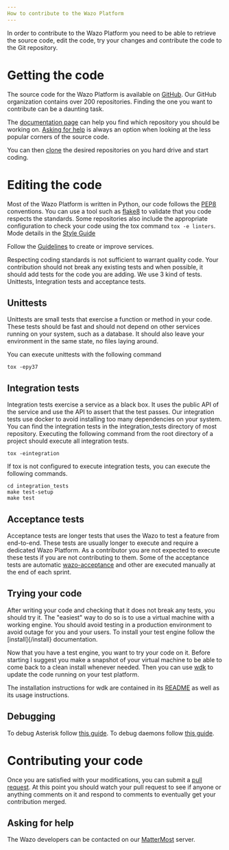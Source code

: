 ```yaml
---
How to contribute to the Wazo Platform
---
```


In order to contribute to the Wazo Platform you need to be able to
retrieve the source code, edit the code, try your changes and contribute
the code to the Git repository.

# Getting the code

The source code for the Wazo Platform is available on
[GitHub](https://github.com/wazo-platform). Our GitHub organization contains
over 200 repositories. Finding the one you want to contribute can be a
daunting task.

The [documentation page](/documentation) can help you find
which repository you should be working on.
[Asking for help](#asking-for-help) is always an option when looking at the
less popular corners of the source code.

You can then
[clone](https://help.github.com/en/articles/cloning-a-repository) the
desired repositories on you hard drive and start coding.

# Editing the code

Most of the Wazo Platform is written in Python, our code follows the
[PEP8](https://www.python.org/dev/peps/pep-0008/) conventions. You can
use a tool such as [flake8](http://flake8.pycqa.org/en/latest/) to
validate that you code respects the standards. Some repositories also
include the appropriate configuration to check your code using the tox
command `tox -e linters`. Mode details in the [Style Guide](/contribute/style_guide)

Follow the [Guidelines](/contribute/guidelines) to create or improve services.

Respecting coding standards is not sufficient to warrant quality code.
Your contribution should not break any existing tests and when possible,
it should add tests for the code you are adding. We use 3 kind of tests.
Unittests, Integration tests and acceptance tests.

## Unittests

Unittests are small tests that exercise a function or method in your
code. These tests should be fast and should not depend on other services
running on your system, such as a database. It should also leave your
environment in the same state, no files laying around.

You can execute unittests with the following command

``` {.sourceCode .sh}
tox -epy37
```

## Integration tests

Integration tests exercise a service as a black box. It uses the public
API of the service and use the API to assert that the test passes. Our
integration tests use docker to avoid installing too many dependencies
on your system. You can find the integration tests in the
integration\_tests directory of most repository. Executing the following
command from the root directory of a project should execute all
integration tests.

``` {.sourceCode .sh}
tox -eintegration
```

If tox is not configured to execute integration tests, you can execute
the following commands.

``` {.sourceCode .sh}
cd integration_tests
make test-setup
make test
```

## Acceptance tests

Acceptance tests are longer tests that uses the Wazo to test a feature
from end-to-end. These tests are usually longer to execute and require a
dedicated Wazo Platform. As a contributor you are not expected to
execute these tests if you are not contributing to them. Some of the
acceptance tests are automatic
[wazo-acceptance](http://github.com/wazo-pbx/wazo-acceptance) and other
are executed manually at the end of each sprint.

## Trying your code

After writing your code and checking that it does not break any tests,
you should try it. The \"easiest\" way to do so is to use a virtual
machine with a working engine. You should avoid testing in a production
environment to avoid outage for you and your users. To install your test
engine follow the [install]{/install} documentation.

Now that you have a test engine, you want to try your code on it. Before
starting I suggest you make a snapshot of your virtual machine to be
able to come back to a clean install whenever needed. Then you can use
[wdk](http://github.com/wazo-pbx/wazo-sdk) to update the code running on
your test platform.

The installation instructions for wdk are contained in its
[README](https://github.com/wazo-pbx/wazo-sdk/blob/master/README.md) as
well as its usage instructions.

## Debugging

To debug Asterisk follow [this guide](/contribute/debug_asterisk). To
debug daemons follow [this guide](/contribute/debug_daemon).

# Contributing your code

Once you are satisfied with your modifications, you can submit a [pull
request](https://help.github.com/en/articles/creating-a-pull-request-from-a-fork).
At this point you should watch your pull request to see if anyone or
anything comments on it and respond to comments to eventually get your
contribution merged.

## Asking for help

The Wazo developers can be contacted on our
[MatterMost](https://mm.wazo.community/wazo-platform/channels/town-square)
server.
